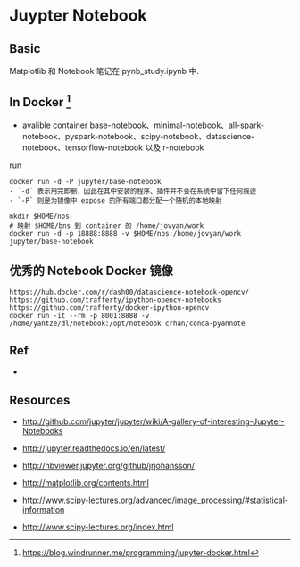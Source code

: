 # Juypter Notebook

## Basic
Matplotlib 和 Notebook 笔记在 pynb_study.ipynb 中.


## In Docker [^1]

- avalible container
    base-notebook、minimal-notebook、all-spark-notebook、pyspark-notebook、scipy-notebook、datascience-notebook、tensorflow-notebook 以及 r-notebook

run
```
docker run -d -P jupyter/base-notebook
- `-d` 表示用完即删，因此在其中安装的程序、插件并不会在系统中留下任何痕迹
- `-P` 则是为镜像中 expose 的所有端口都分配一个随机的本地映射

mkdir $HOME/nbs
# 映射 $HOME/bns 到 container 的 /home/jovyan/work
docker run -d -p 18888:8888 -v $HOME/nbs:/home/jovyan/work jupyter/base-notebook
```

## 优秀的 Notebook Docker 镜像
```
https://hub.docker.com/r/dash00/datascience-notebook-opencv/
https://github.com/trafferty/ipython-opencv-notebooks
https://github.com/trafferty/docker-ipython-opencv
docker run -it --rm -p 8001:8888 -v /home/yantze/dl/notebook:/opt/notebook crhan/conda-pyannote
```

## Ref
- [^1]: https://blog.windrunner.me/programming/jupyter-docker.html

## Resources
- http://github.com/jupyter/jupyter/wiki/A-gallery-of-interesting-Jupyter-Notebooks
- http://jupyter.readthedocs.io/en/latest/
- http://nbviewer.jupyter.org/github/jrjohansson/

- http://matplotlib.org/contents.html

- http://www.scipy-lectures.org/advanced/image_processing/#statistical-information
- http://www.scipy-lectures.org/index.html
